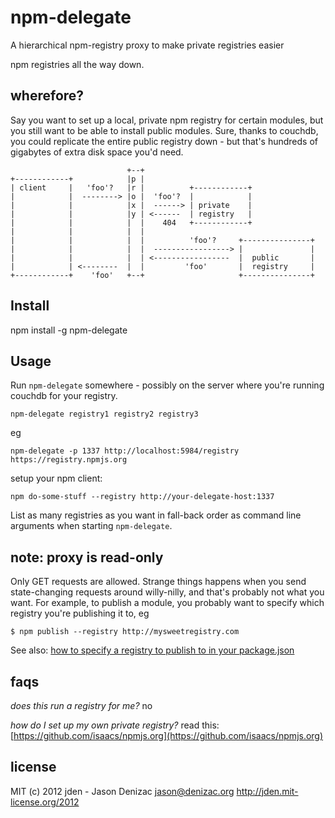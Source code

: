 # npm-delegate
A hierarchical npm-registry proxy to make private registries easier

npm registries all the way down.

## wherefore?

Say you want to set up a local, private npm registry for certain modules, but
you still want to be able to install public modules. Sure, thanks to couchdb,
you could replicate the entire public registry down - but that's hundreds of
gigabytes of extra disk space you'd need.


                              +--+
    +------------+            |p |
    | client     |   'foo'?   |r |          +------------+
    |            |  --------> |o |  'foo'?  |            |
    |            |            |x |  ------> | private    |
    |            |            |y | <------  | registry   |
    |            |            |  |    404   +------------+
    |            |            |  |
    |            |            |  |          'foo'?     +---------------+
    |            |            |  |  -----------------> |               |
    |            |            |  | <-----------------  |  public       |
    |            | <--------  |  |         'foo'       |  registry     |
    +------------+    'foo'   +--+                     +---------------+


## Install

   npm install -g npm-delegate

## Usage

Run `npm-delegate` somewhere - possibly on the server where you're running
couchdb for your registry.

    npm-delegate registry1 registry2 registry3

eg

    npm-delegate -p 1337 http://localhost:5984/registry https://registry.npmjs.org

setup your npm client:

    npm do-some-stuff --registry http://your-delegate-host:1337

List as many registries as you want in fall-back order as command line
arguments when starting `npm-delegate`.

## note: proxy is read-only

Only GET requests are allowed. Strange things happens when you send
state-changing requests around willy-nilly, and that's probably not what you
want. For example, to publish a module, you probably want to specify which
registry you're publishing it to, eg

    $ npm publish --registry http://mysweetregistry.com

See also: [how to specify a registry to publish to in your package.json](https://npmjs.org/doc/registry.html#I-don-t-want-my-package-published-in-the-official-registry-It-s-private)

## faqs

*does this run a registry for me?*
no

*how do I set up my own private registry?*
read this: [https://github.com/isaacs/npmjs.org](https://github.com/isaacs/npmjs.org)

## license
MIT
(c) 2012 jden - Jason Denizac <jason@denizac.org>
http://jden.mit-license.org/2012
